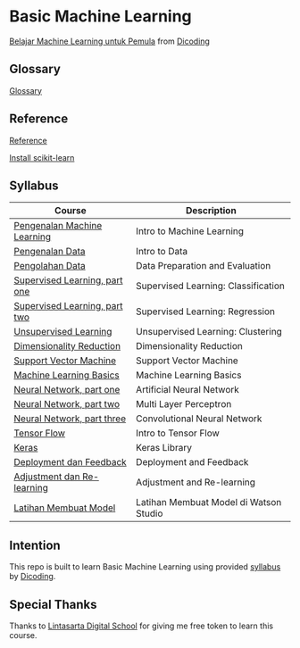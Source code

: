 # Basic Machine Learning

[Belajar Machine Learning untuk Pemula](https://www.dicoding.com/academies/184) from [Dicoding](https://www.dicoding.com/users/787116)

## Glossary

[Glossary](https://github.com/fadhilhaka/Basic-Machine-Learning/tree/main/glossary)

## Reference

[Reference](https://github.com/fadhilhaka/Basic-Machine-Learning/tree/main/reference)

[Install scikit-learn](https://scikit-learn.org/stable/install.html)

## Syllabus

| Course | Description |
|--------|-------------|
| [Pengenalan Machine Learning](https://github.com/fadhilhaka/Basic-Machine-Learning/tree/main/introduction) | Intro to Machine Learning |
| [Pengenalan Data](https://github.com/fadhilhaka/Basic-Machine-Learning/tree/main/introduction-to-data) | Intro to Data |
| [Pengolahan Data](https://github.com/fadhilhaka/Basic-Machine-Learning/tree/main/data-processing) | Data Preparation and Evaluation |
| [Supervised Learning, part one](https://github.com/fadhilhaka/Basic-Machine-Learning/tree/main/supervised-learning-classification) | Supervised Learning: Classification |
| [Supervised Learning, part two](https://github.com/fadhilhaka/Basic-Machine-Learning/tree/main/supervised-learning-regression) | Supervised Learning: Regression |
| [Unsupervised Learning](https://github.com/fadhilhaka/Basic-Machine-Learning/tree/main/unsupervised-learning-clustering) | Unsupervised Learning: Clustering |
| [Dimensionality Reduction](https://github.com/fadhilhaka/Basic-Machine-Learning/tree/main/dimentionality-reduction) | Dimensionality Reduction |
| [Support Vector Machine](https://github.com/fadhilhaka/Basic-Machine-Learning/tree/main/support-vector-machine) | Support Vector Machine |
| [Machine Learning Basics](https://github.com/fadhilhaka/Basic-Machine-Learning/tree/main/machine-learning-basics) | Machine Learning Basics |
| [Neural Network, part one](https://github.com/fadhilhaka/Basic-Machine-Learning/tree/main/artificial-neural-network) | Artificial Neural Network |
| [Neural Network, part two](https://github.com/fadhilhaka/Basic-Machine-Learning/tree/main/multi-layer-perceptron) | Multi Layer Perceptron |
| [Neural Network, part three](https://github.com/fadhilhaka/Basic-Machine-Learning/tree/main/convolutional-neural-network) | Convolutional Neural Network |
| [Tensor Flow](https://github.com/fadhilhaka/Basic-Machine-Learning/tree/main/tensor-flow) | Intro to Tensor Flow |
| [Keras](https://github.com/fadhilhaka/Basic-Machine-Learning/tree/main/keras) | Keras Library |
| [Deployment dan Feedback](https://github.com/fadhilhaka/Basic-Machine-Learning/tree/main/deployment-and-feedback) | Deployment and Feedback |
| [Adjustment dan Re-learning](https://github.com/fadhilhaka/Basic-Machine-Learning/tree/main/adjustment-and-relearning) | Adjustment and Re-learning |
| [Latihan Membuat Model](https://github.com/fadhilhaka/Basic-Machine-Learning/tree/main/latihan-membuat-model) | Latihan Membuat Model di Watson Studio |

## Intention

This repo is built to learn Basic Machine Learning using provided [syllabus](https://www.dicoding.com/academies/184/tutorials) by [Dicoding](https://www.dicoding.com/users/787116).

## Special Thanks

Thanks to [Lintasarta Digital School](https://lintasartadigischool.dicoding.com) for giving me free token to learn this course.